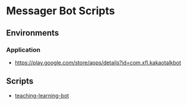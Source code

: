 # Messager Bot Scripts

## Environments

### Application

- https://play.google.com/store/apps/details?id=com.xfl.kakaotalkbot

## Scripts

- [teaching-learning-bot](teaching-learning-bot/README.md)

